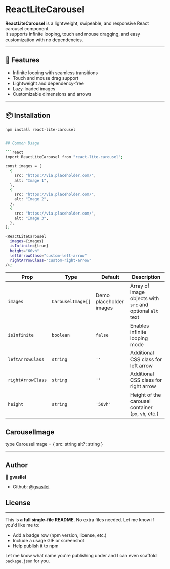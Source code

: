 # ReactLiteCarousel

**ReactLiteCarousel** is a lightweight, swipeable, and responsive React carousel component.  
It supports infinite looping, touch and mouse dragging, and easy customization with no dependencies.

---

## 🚀 Features

- Infinite looping with seamless transitions
- Touch and mouse drag support
- Lightweight and dependency-free
- Lazy-loaded images
- Customizable dimensions and arrows

---

## 📦 Installation

````bash
npm install react-lite-carousel


## Common Usage

```react
import ReactLiteCarousel from "react-lite-carousel";

const images = [
  {
    src: "https://via.placeholder.com/",
    alt: "Image 1",
  },
  {
    src: "https://via.placeholder.com/",
    alt: "Image 2",
  },
  {
    src: "https://via.placeholder.com/",
    alt: "Image 3",
  },
];

<ReactLiteCarousel
  images={images}
  isInfinite={true}
  height="60vh"
  leftArrowClass="custom-left-arrow"
  rightArrowClass="custom-right-arrow"
/>;
````

| Prop              | Type              | Default                 | Description                                               |
| ----------------- | ----------------- | ----------------------- | --------------------------------------------------------- |
| `images`          | `CarouselImage[]` | Demo placeholder images | Array of image objects with `src` and optional `alt` text |
| `isInfinite`      | `boolean`         | `false`                 | Enables infinite looping mode                             |
| `leftArrowClass`  | `string`          | `''`                    | Additional CSS class for left arrow                       |
| `rightArrowClass` | `string`          | `''`                    | Additional CSS class for right arrow                      |
| `height`          | `string`          | `'50vh'`                | Height of the carousel container (`px`, `vh`, etc.)       |

## CarouselImage

type CarouselImage = {
src: string
alt?: string
}

---

## Author

👤 **gvasilei**

- Github: [@gvasilei](https://github.com/g-vasilei)

## License

---

This is **a full single-file README**. No extra files needed. Let me know if you'd like me to:

- Add a badge row (npm version, license, etc.)
- Include a usage GIF or screenshot
- Help publish it to npm

Let me know what name you're publishing under and I can even scaffold `package.json` for you.
